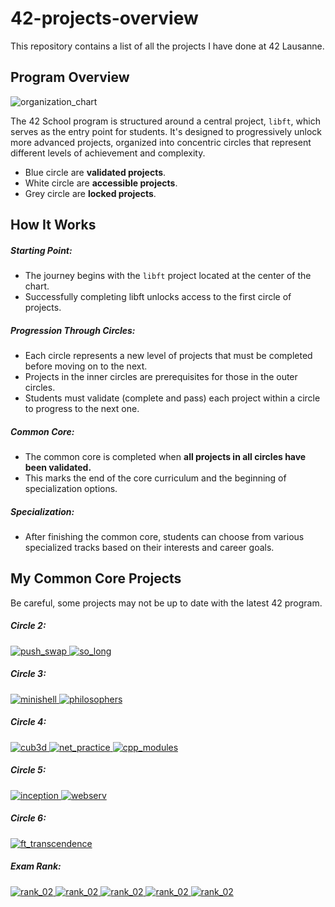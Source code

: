 # 42-projects-overview
This repository contains a list of all the projects I have done at 42 Lausanne.

## **Program Overview**
<img src="resources/organization_chart.png" alt="organization_chart"/>

The 42 School program is structured around a central project, `libft`, which serves as the entry point for students. 
It's designed to progressively unlock more advanced projects, organized into concentric circles that represent different levels of achievement and complexity.

- Blue circle are **validated projects**.
- White circle are **accessible projects**.
- Grey circle are **locked projects**.

## **How It Works**
##### **Starting Point:**
- The journey begins with the `libft` project located at the center of the chart.
- Successfully completing libft unlocks access to the first circle of projects.

##### **Progression Through Circles:**
- Each circle represents a new level of projects that must be completed before moving on to the next.
- Projects in the inner circles are prerequisites for those in the outer circles.
- Students must validate (complete and pass) each project within a circle to progress to the next one.

##### **Common Core:**
- The common core is completed when **all projects in all circles have been validated.**
- This marks the end of the core curriculum and the beginning of specialization options.

##### **Specialization:**
- After finishing the common core, students can choose from various specialized tracks based on their interests and career goals.

## My Common Core Projects
Be careful, some projects may not be up to date with the latest 42 program.

##### **Circle 2:**
<a href="https://github.com/Bima42/push_swap" target="_blank">
    <img src="./resources/projects/push_swap.jpg" alt="push_swap"/>
</a>

<a href="https://github.com/Bima42/so_long" target="_blank">
    <img src="./resources/projects/so_long.jpg" alt="so_long"/>
</a>

##### **Circle 3:**
<a href="https://github.com/Bima42/minishell" target="_blank">
    <img src="./resources/projects/minishell.jpg" alt="minishell"/>
</a>

<a href="https://github.com/Bima42/philosophers" target="_blank">
    <img src="./resources/projects/philosophers.jpg" alt="philosophers"/>
</a>

##### **Circle 4:**
<a href="https://github.com/Bima42/cub3d" target="_blank">
    <img src="./resources/projects/cub3d.jpg" alt="cub3d"/>
</a>

<a href="https://github.com/Bima42/NetPractice" target="_blank">
    <img src="./resources/projects/net_practice.jpg" alt="net_practice"/>
</a>

<a href="https://github.com/Bima42/cpp_modules" target="_blank">
    <img src="./resources/projects/cpp.jpg" alt="cpp_modules"/>
</a>

##### **Circle 5:**
<a href="https://github.com/Bima42/inception" target="_blank">
    <img src="./resources/projects/inception.jpg" alt="inception"/>
</a>

<a href="https://github.com/Bima42/webserv" target="_blank">
    <img src="./resources/projects/webserv.jpg" alt="webserv"/>
</a>


##### **Circle 6:**
<a href="https://github.com/Bima42/ft_transcendence" target="_blank">
    <img src="./resources/projects/ft_transcendence.jpg" alt="ft_transcendence"/>
</a>


##### **Exam Rank:**
<a href="https://github.com/Bima42/42-exam-rank" target="_blank">
    <img src="./resources/projects/rank_02.jpg" alt="rank_02"/>
</a>

<a href="https://github.com/Bima42/42-exam-rank" target="_blank">
    <img src="./resources/projects/rank_03.jpg" alt="rank_02"/>
</a>

<a href="https://github.com/Bima42/42-exam-rank" target="_blank">
    <img src="./resources/projects/rank_04.jpg" alt="rank_02"/>
</a>

<a href="https://github.com/Bima42/42-exam-rank" target="_blank">
    <img src="./resources/projects/rank_05.jpg" alt="rank_02"/>
</a>

<a href="https://github.com/Bima42/42-exam-rank" target="_blank">
    <img src="./resources/projects/rank_06.jpg" alt="rank_02"/>
</a>